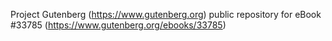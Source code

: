 Project Gutenberg (https://www.gutenberg.org) public repository for eBook #33785 (https://www.gutenberg.org/ebooks/33785)
